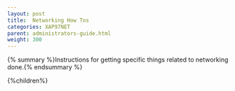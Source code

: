 ```yaml
---
layout: post
title:  Networking How Tos
categories: XAP97NET
parent: administrators-guide.html
weight: 300
---
```


{% summary %}Instructions for getting specific things related to networking done.{% endsummary %}



{%children%}